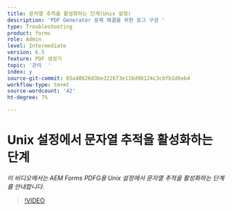 ```yaml
---
title: 문자열 추적을 활성화하는 단계(Unix 설정)
description: 'PDF Generator 문제 해결을 위한 로그 구성 '
type: Troubleshooting
product: forms
role: Admin
level: Intermediate
version: 6.5
feature: PDF 생성기
topic: '관리  '
index: y
source-git-commit: 65a40826d3be322673e116d98124c3cbfb1d6eb4
workflow-type: tm+mt
source-wordcount: '42'
ht-degree: 7%

---
```



# Unix 설정에서 문자열 추적을 활성화하는 단계

*이 비디오에서는 AEM Forms PDFG용 Unix 설정에서 문자열 추적을 활성화하는 단계를 안내합니다.*

>[!VIDEO](https://video.tv.adobe.com/v/335525?quality=9&learn=on)
